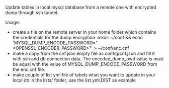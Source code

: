 Update tables in local mysql database from a remote one with encrypted dump through ssh tunnel.

Usage:
- create a file on the remote server in your home folder which contains the credentials for the dump encryption:
    mkdir ~/conf && echo 'MYSQL_DUMP_ENCODE_PASSWORD="<OPENSSL_ENCODER_PASSWORD>"' > ~/conf/enc.cnf
- make a copy from the cnf.json.empty file as config/cnf.json and fill it with ssh and db connection data. The encoded_dump_pwd value is must be equal with the value of MYSQL_DUMP_ENCODE_PASSWORD from the enc.cnf file.
- make couple of list yml file of tabels what you want to update in your local db in the lists/ folder, use the list.yml.DIST as example
